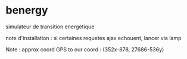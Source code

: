 # benergy
simulateur de transition energetique

note d'installation :
si certaines requetes ajax echouent, lancer via lamp


Note : approx coord GPS to our coord : (352x-878, 27686-536y)
